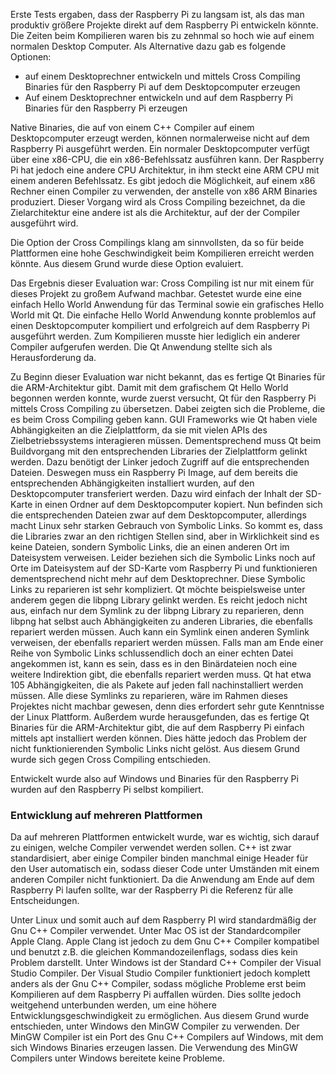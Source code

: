 
Erste Tests ergaben, dass der Raspberry Pi zu langsam ist, als das man produktiv größere Projekte direkt auf dem Raspberry Pi entwickeln könnte. Die Zeiten beim Kompilieren waren bis zu zehnmal so hoch wie auf einem normalen Desktop Computer.
Als Alternative dazu gab es folgende Optionen: 
*   auf einem Desktoprechner entwickeln und mittels Cross Compiling Binaries für den Raspberry Pi auf dem Desktopcomputer erzeugen
*   Auf einem Desktoprechner entwickeln und auf dem Raspberry Pi Binaries für den Raspberry Pi erzeugen

Native Binaries, die auf von einem C++ Compiler auf einem Desktopcomputer erzeugt werden, können normalerweise nicht auf dem Raspberry Pi ausgeführt werden. Ein normaler Desktopcomputer verfügt über eine x86-CPU, die ein x86-Befehlssatz ausführen kann. Der Raspberry Pi hat jedoch eine andere CPU Architektur, in ihm steckt eine ARM CPU mit einem anderen Befehlssatz. Es gibt jedoch die Möglichkeit, auf einem x86 Rechner einen Compiler zu verwenden, der anstelle von x86 ARM Binaries produziert. Dieser Vorgang wird als Cross Compiling bezeichnet, da die Zielarchitektur eine andere ist als die Architektur, auf der der Compiler ausgeführt wird. 

Die Option der Cross Compilings klang am sinnvollsten, da so für beide Plattformen eine hohe Geschwindigkeit beim Kompilieren erreicht werden könnte. Aus diesem Grund wurde diese Option evaluiert. 

Das Ergebnis dieser Evaluation war: Cross Compiling ist nur mit einem für dieses Projekt zu großem Aufwand machbar. Getestet wurde eine eine einfach Hello World Anwendung für das Terminal sowie ein grafisches Hello World mit Qt. Die einfache Hello World Anwendung konnte problemlos auf einen Desktopcomputer kompiliert und erfolgreich auf dem Raspberry Pi ausgeführt werden. Zum Kompilieren musste hier lediglich ein anderer Compiler aufgerufen werden. Die Qt Anwendung stellte sich als Herausforderung da. 

Zu Beginn dieser Evaluation war nicht bekannt, das es fertige Qt Binaries für die ARM-Architektur gibt. Damit mit dem grafischem Qt Hello World begonnen werden konnte, wurde zuerst versucht, Qt für den Raspberry Pi mittels Cross Compiling zu übersetzen. Dabei zeigten sich die Probleme, die es beim Cross Compiling geben kann. GUI Frameworks wie Qt haben viele Abhängigkeiten an die Zielplattform, da sie mit vielen APIs des Zielbetriebssystems interagieren müssen. Dementsprechend muss Qt beim Buildvorgang mit den entsprechenden Libraries der Zielplattform gelinkt werden. Dazu benötigt der Linker jedoch Zugriff auf die entsprechenden Dateien. Deswegen muss ein Raspberry Pi Image, auf dem bereits die entsprechenden Abhängigkeiten installiert wurden, auf den Desktopcomputer transferiert werden. Dazu wird einfach der Inhalt der SD-Karte in einen Ordner auf dem Desktopcomputer kopiert. Nun befinden sich die entsprechenden Dateien zwar auf dem Desktopcomputer, allerdings macht Linux sehr starken Gebrauch von Symbolic Links. So kommt es, dass die Libraries zwar an den richtigen Stellen sind, aber in Wirklichkeit sind es keine Dateien, sondern Symbolic Links, die an einen anderen Ort im Dateisystem verweisen. Leider beziehen sich die Symbolic Links noch auf Orte im Dateisystem auf der SD-Karte vom Raspberry Pi und funktionieren dementsprechend nicht mehr auf dem Desktoprechner. Diese Symbolic Links zu reparieren ist sehr kompliziert. Qt möchte beispielsweise unter anderem gegen die libpng Library gelinkt werden. Es reicht jedoch nicht aus, einfach nur dem Symlink zu der libpng Library zu reparieren, denn libpng hat selbst auch Abhängigkeiten zu anderen Libraries, die ebenfalls repariert werden müssen. Auch kann ein Symlink einen anderen Symlink verweisen, der ebenfalls repariert werden müssen. Falls man am Ende einer Reihe von Symbolic Links schlussendlich doch an einer echten Datei angekommen ist, kann es sein, dass es in den Binärdateien noch eine weitere Indirektion gibt, die ebenfalls repariert werden muss. Qt hat etwa 105 Abhängigkeiten, die als Pakete auf jeden fall nachinstalliert werden müssen. Alle diese Symlinks zu reparieren, wäre im Rahmen dieses Projektes nicht machbar gewesen, denn dies erfordert sehr gute Kenntnisse der Linux Plattform. Außerdem wurde herausgefunden, das es fertige Qt Binaries für die ARM-Architektur gibt, die auf dem Raspberry Pi einfach mittels apt installiert werden können. Dies hätte jedoch das Problem der nicht funktionierenden Symbolic Links nicht gelöst. Aus diesem Grund wurde sich gegen Cross Compiling entschieden. 

Entwickelt wurde also auf Windows und Binaries für den Raspberry Pi wurden auf den Raspberry Pi selbst kompiliert. 


### Entwicklung auf mehreren Plattformen

Da auf mehreren Plattformen entwickelt wurde, war es wichtig, sich darauf zu einigen, welche Compiler verwendet werden sollen. C++ ist zwar standardisiert, aber einige Compiler binden manchmal einige Header für den User automatisch ein, sodass dieser Code unter Umständen mit einem anderen Compiler nicht funktioniert. Da die Anwendung am Ende auf dem Raspberry Pi laufen sollte, war der Raspberry Pi die Referenz für alle Entscheidungen. 

Unter Linux und somit auch auf dem Raspberry PI wird standardmäßig der Gnu C++ Compiler verwendet. Unter Mac OS ist der Standardcompiler Apple Clang. Apple Clang ist jedoch zu dem Gnu C++ Compiler kompatibel und benutzt z.B. die gleichen Kommandozeilenflags, sodass dies kein Problem darstellt. Unter Windows ist der Standard C++ Compiler der Visual Studio Compiler. Der Visual Studio Compiler funktioniert jedoch komplett anders als der Gnu C++ Compiler, sodass mögliche Probleme erst beim Kompilieren auf dem Raspberry Pi auffallen würden. Dies sollte jedoch weitgehend unterbunden werden, um eine höhere Entwicklungsgeschwindigkeit zu ermöglichen. Aus diesem Grund wurde entschieden, unter Windows den MinGW Compiler zu verwenden. Der MinGW Compiler ist ein Port des Gnu C++ Compilers auf Windows, mit dem sich Windows Binaries erzeugen lassen. Die Verwendung des MinGW Compilers unter Windows bereitete keine Probleme.
